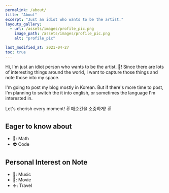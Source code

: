 ```yaml
---
permalink: /about/
title: "About"
excerpt: "Just an idiot who wants to be the artist."
layouts_gallery:
  - url: /assets/images/profile_pic.png
    image_path: /assets/images/profile_pic.png
    alt: "profile_pic"

last_modified_at: 2021-04-27
toc: true
---
```


Hi, I'm just an idiot person who wants to be the artist. :metal:! Since there are lots of interesting things around the world, I want to capture those things and note those into my space.

I'm going to post my blog mostly in Korean. But if there's more time to post, I'm planning to switch the it into english, or sometimes the language I'm interested in.

Let's cherish every moment! :v:
매순간을 소중하게! :v:


## Eager to know about
- :space_invader:: Math
- :alien: Code

## Personal Interest on Note
- :musical_note:: Music
- :movie_camera:: Movie
- :airplane:: Travel

